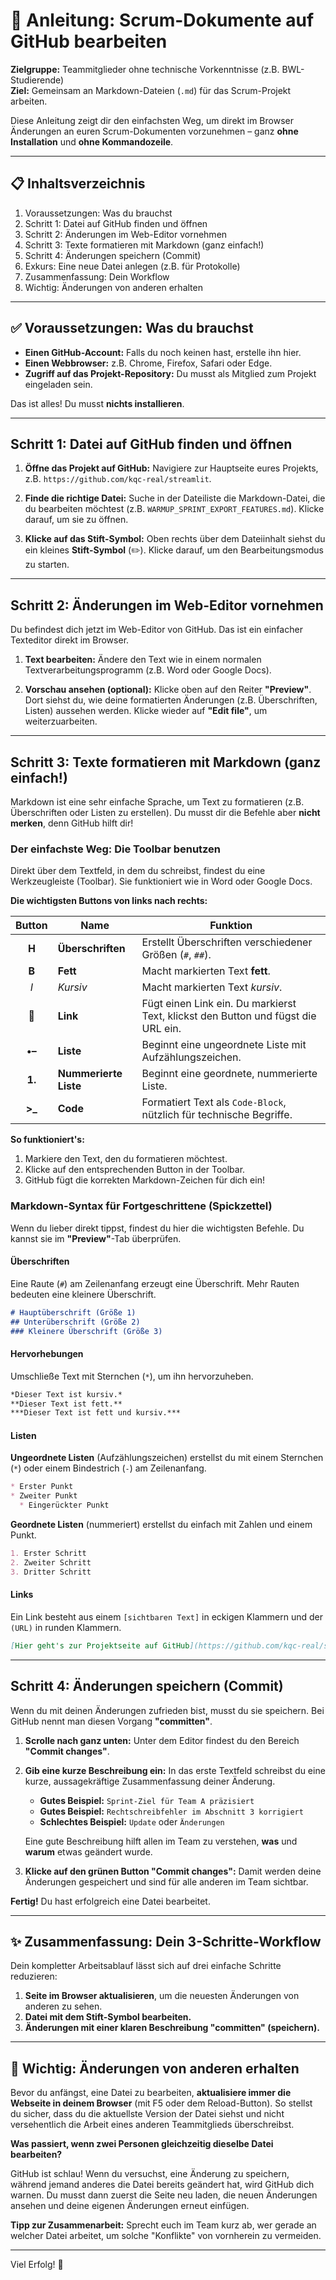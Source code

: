 # 📝 Anleitung: Scrum-Dokumente auf GitHub bearbeiten

**Zielgruppe:** Teammitglieder ohne technische Vorkenntnisse (z.B. BWL-Studierende)  
**Ziel:** Gemeinsam an Markdown-Dateien (`.md`) für das Scrum-Projekt arbeiten.

Diese Anleitung zeigt dir den einfachsten Weg, um direkt im Browser Änderungen an euren Scrum-Dokumenten vorzunehmen – ganz **ohne Installation** und **ohne Kommandozeile**.

---

## 📋 Inhaltsverzeichnis

1. Voraussetzungen: Was du brauchst
2. Schritt 1: Datei auf GitHub finden und öffnen
3. Schritt 2: Änderungen im Web-Editor vornehmen
4. Schritt 3: Texte formatieren mit Markdown (ganz einfach!)
5. Schritt 4: Änderungen speichern (Commit)
6. Exkurs: Eine neue Datei anlegen (z.B. für Protokolle)
7. Zusammenfassung: Dein Workflow
8. Wichtig: Änderungen von anderen erhalten

---

## ✅ Voraussetzungen: Was du brauchst

*   **Einen GitHub-Account:** Falls du noch keinen hast, erstelle ihn hier.
*   **Einen Webbrowser:** z.B. Chrome, Firefox, Safari oder Edge.
*   **Zugriff auf das Projekt-Repository:** Du musst als Mitglied zum Projekt eingeladen sein.

Das ist alles! Du musst **nichts installieren**.

---

## Schritt 1: Datei auf GitHub finden und öffnen

1.  **Öffne das Projekt auf GitHub:**
    Navigiere zur Hauptseite eures Projekts, z.B. `https://github.com/kqc-real/streamlit`.

2.  **Finde die richtige Datei:**
    Suche in der Dateiliste die Markdown-Datei, die du bearbeiten möchtest (z.B. `WARMUP_SPRINT_EXPORT_FEATURES.md`). Klicke darauf, um sie zu öffnen.

3.  **Klicke auf das Stift-Symbol:**
    Oben rechts über dem Dateiinhalt siehst du ein kleines **Stift-Symbol** (✏️). Klicke darauf, um den Bearbeitungsmodus zu starten.

    

---

## Schritt 2: Änderungen im Web-Editor vornehmen

Du befindest dich jetzt im Web-Editor von GitHub. Das ist ein einfacher Texteditor direkt im Browser.

1.  **Text bearbeiten:**
    Ändere den Text wie in einem normalen Textverarbeitungsprogramm (z.B. Word oder Google Docs).

2.  **Vorschau ansehen (optional):**
    Klicke oben auf den Reiter **"Preview"**. Dort siehst du, wie deine formatierten Änderungen (z.B. Überschriften, Listen) aussehen werden. Klicke wieder auf **"Edit file"**, um weiterzuarbeiten.

    

---

## Schritt 3: Texte formatieren mit Markdown (ganz einfach!)

Markdown ist eine sehr einfache Sprache, um Text zu formatieren (z.B. Überschriften oder Listen zu erstellen). Du musst dir die Befehle aber **nicht merken**, denn GitHub hilft dir!

### Der einfachste Weg: Die Toolbar benutzen

Direkt über dem Textfeld, in dem du schreibst, findest du eine Werkzeugleiste (Toolbar). Sie funktioniert wie in Word oder Google Docs.



**Die wichtigsten Buttons von links nach rechts:**

| Button | Name | Funktion |
|:---:|---|---|
| **H** | **Überschriften** | Erstellt Überschriften verschiedener Größen (`#`, `##`). |
| **B** | **Fett** | Macht markierten Text **fett**. |
| *I* | *Kursiv* | Macht markierten Text *kursiv*. |
| **🔗** | **Link** | Fügt einen Link ein. Du markierst Text, klickst den Button und fügst die URL ein. |
| **•–** | **Liste** | Beginnt eine ungeordnete Liste mit Aufzählungszeichen. |
| **1.** | **Nummerierte Liste** | Beginnt eine geordnete, nummerierte Liste. |
| **>_** | **Code** | Formatiert Text als `Code-Block`, nützlich für technische Begriffe. |

**So funktioniert's:**
1.  Markiere den Text, den du formatieren möchtest.
2.  Klicke auf den entsprechenden Button in der Toolbar.
3.  GitHub fügt die korrekten Markdown-Zeichen für dich ein!

### Markdown-Syntax für Fortgeschrittene (Spickzettel)

Wenn du lieber direkt tippst, findest du hier die wichtigsten Befehle. Du kannst sie im **"Preview"**-Tab überprüfen.

#### Überschriften
Eine Raute (`#`) am Zeilenanfang erzeugt eine Überschrift. Mehr Rauten bedeuten eine kleinere Überschrift.
```markdown
# Hauptüberschrift (Größe 1)
## Unterüberschrift (Größe 2)
### Kleinere Überschrift (Größe 3)
```

#### Hervorhebungen
Umschließe Text mit Sternchen (`*`), um ihn hervorzuheben.
```markdown
*Dieser Text ist kursiv.*
**Dieser Text ist fett.**
***Dieser Text ist fett und kursiv.***
```

#### Listen

**Ungeordnete Listen** (Aufzählungszeichen) erstellst du mit einem Sternchen (`*`) oder einem Bindestrich (`-`) am Zeilenanfang.
```markdown
* Erster Punkt
* Zweiter Punkt
  * Eingerückter Punkt
```

**Geordnete Listen** (nummeriert) erstellst du einfach mit Zahlen und einem Punkt.
```markdown
1. Erster Schritt
2. Zweiter Schritt
3. Dritter Schritt
```

#### Links
Ein Link besteht aus einem `[sichtbaren Text]` in eckigen Klammern und der `(URL)` in runden Klammern.
```markdown
[Hier geht's zur Projektseite auf GitHub](https://github.com/kqc-real/streamlit)
```

---

## Schritt 4: Änderungen speichern (Commit)

Wenn du mit deinen Änderungen zufrieden bist, musst du sie speichern. Bei GitHub nennt man diesen Vorgang **"committen"**.

1.  **Scrolle nach ganz unten:**
    Unter dem Editor findest du den Bereich **"Commit changes"**.

2.  **Gib eine kurze Beschreibung ein:**
    In das erste Textfeld schreibst du eine kurze, aussagekräftige Zusammenfassung deiner Änderung.
    *   **Gutes Beispiel:** `Sprint-Ziel für Team A präzisiert`
    *   **Gutes Beispiel:** `Rechtschreibfehler im Abschnitt 3 korrigiert`
    *   **Schlechtes Beispiel:** `Update` oder `Änderungen`

    Eine gute Beschreibung hilft allen im Team zu verstehen, **was** und **warum** etwas geändert wurde.

3.  **Klicke auf den grünen Button "Commit changes":**
    Damit werden deine Änderungen gespeichert und sind für alle anderen im Team sichtbar.

    

**Fertig!** Du hast erfolgreich eine Datei bearbeitet.

---

## ✨ Zusammenfassung: Dein 3-Schritte-Workflow

Dein kompletter Arbeitsablauf lässt sich auf drei einfache Schritte reduzieren:

1.  **Seite im Browser aktualisieren**, um die neuesten Änderungen von anderen zu sehen.
2.  **Datei mit dem Stift-Symbol bearbeiten.**
3.  **Änderungen mit einer klaren Beschreibung "committen" (speichern).**

---

## 🔄 Wichtig: Änderungen von anderen erhalten

Bevor du anfängst, eine Datei zu bearbeiten, **aktualisiere immer die Webseite in deinem Browser** (mit F5 oder dem Reload-Button). So stellst du sicher, dass du die aktuellste Version der Datei siehst und nicht versehentlich die Arbeit eines anderen Teammitglieds überschreibst.

**Was passiert, wenn zwei Personen gleichzeitig dieselbe Datei bearbeiten?**

GitHub ist schlau! Wenn du versuchst, eine Änderung zu speichern, während jemand anderes die Datei bereits geändert hat, wird GitHub dich warnen. Du musst dann zuerst die Seite neu laden, die neuen Änderungen ansehen und deine eigenen Änderungen erneut einfügen.

**Tipp zur Zusammenarbeit:** Sprecht euch im Team kurz ab, wer gerade an welcher Datei arbeitet, um solche "Konflikte" von vornherein zu vermeiden.

---

Viel Erfolg! 🚀